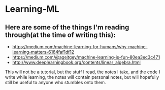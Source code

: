 # Learning-ML

## Here are some of the things I'm reading through(at the time of writing this):
- https://medium.com/machine-learning-for-humans/why-machine-learning-matters-6164faf1df12
- https://medium.com/@ageitgey/machine-learning-is-fun-80ea3ec3c471
- http://www.deeplearningbook.org/contents/linear_algebra.html

This will not be a tutorial, but the stuff I read, the notes I take, and the code I write while learning, the notes will contain personal notes, but will hopefully still be useful to anyone who stumbles onto them.
